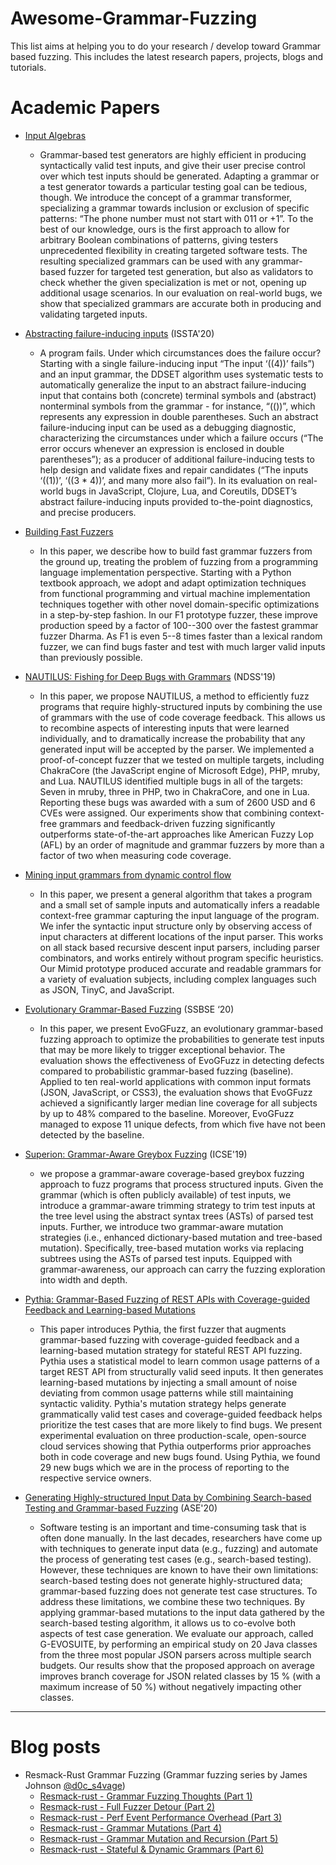 # Awesome-Grammar-Fuzzing
This list aims at helping you to do your research / develop toward Grammar based fuzzing. This includes the latest research papers, projects, blogs and tutorials. 


# Academic Papers
- [Input Algebras](https://publications.cispa.saarland/3208/7/gopinath2021input.pdf)
    - Grammar-based test generators are highly efficient in producing syntactically valid test inputs, and give their user precise control over which test inputs should be generated. Adapting a grammar or a test generator towards a particular testing goal can be tedious, though. We introduce the concept of a grammar transformer, specializing a grammar towards inclusion or exclusion of specific patterns: “The phone number must not start with 011 or +1”. To the best of our knowledge, ours is the first approach to allow for arbitrary Boolean combinations of patterns, giving testers unprecedented flexibility in creating targeted software tests. The resulting specialized grammars can be used with any grammar-based fuzzer for targeted test generation, but also as validators to check whether the given specialization is met or not, opening up additional usage scenarios. In our evaluation on real-world bugs, we show that specialized grammars are accurate both in producing and validating targeted inputs.
    
- [Abstracting failure-inducing inputs](https://rahul.gopinath.org/resources/issta2020/gopinath2020abstracting.pdf) (ISSTA'20)
    -  A program fails. Under which circumstances does the failure occur? Starting with a single failure-inducing input “The input ‘((4))’ fails”) and an input grammar, the DDSET algorithm uses systematic tests to automatically generalize the input to an abstract failure-inducing input that contains both (concrete) terminal symbols and (abstract) nonterminal symbols from the grammar - for instance, “((<expr>))”, which represents any expression in double parentheses. Such an abstract failure-inducing input can be used as a debugging diagnostic, characterizing the circumstances under which a failure occurs (“The error occurs whenever an expression is enclosed in double parentheses”); as a producer of additional failure-inducing tests to help design and validate fixes and repair candidates (“The inputs ‘((1))’, ‘((3 * 4))’, and many more also fail”). In its evaluation on real-world bugs in JavaScript, Clojure, Lua, and Coreutils, DDSET’s abstract failure-inducing inputs provided to-the-point diagnostics, and precise producers.
    
- [Building Fast Fuzzers](https://arxiv.org/pdf/1911.07707.pdf)
    - In this paper, we describe how to build fast grammar fuzzers from the ground up, treating the problem of fuzzing from a programming language implementation perspective. Starting with a Python textbook approach, we adopt and adapt optimization techniques from functional programming and virtual machine implementation techniques together with other novel domain-specific optimizations in a step-by-step fashion. In our F1 prototype fuzzer, these improve production speed by a factor of 100--300 over the fastest grammar fuzzer Dharma. As F1 is even 5--8 times faster than a lexical random fuzzer, we can find bugs faster and test with much larger valid inputs than previously possible.   

- [NAUTILUS: Fishing for Deep Bugs with Grammars](https://www.syssec.ruhr-uni-bochum.de/media/emma/veroeffentlichungen/2018/12/17/NDSS19-Nautilus.pdf) (NDSS'19)
    - In this paper, we propose NAUTILUS, a method to efficiently fuzz programs that require highly-structured inputs by combining the use of grammars with the use of code coverage feedback. This allows us to recombine aspects of interesting inputs that were learned individually, and to dramatically increase the probability that any generated input will be accepted by the parser. We implemented a proof-of-concept fuzzer that we tested on multiple targets, including ChakraCore (the JavaScript engine of Microsoft Edge), PHP, mruby, and Lua. NAUTILUS identified multiple bugs in all of the targets: Seven in mruby, three in PHP, two in ChakraCore, and one in Lua. Reporting these bugs was awarded with a sum of 2600 USD and 6 CVEs were assigned. Our experiments show that combining context-free grammars and feedback-driven fuzzing significantly outperforms state-of-the-art approaches like American Fuzzy Lop (AFL) by an order of magnitude and grammar fuzzers by more than a factor of two when measuring code coverage.

- [Mining input grammars from dynamic control flow](https://dl.acm.org/doi/pdf/10.1145/3368089.3409679)
    - In this paper, we present a general algorithm that takes a program and a small set of sample inputs and automatically infers a readable context-free grammar capturing the input language of the program. We infer the syntactic input structure only by observing access of input characters at different locations of the input parser. This works on all stack based recursive descent input parsers, including parser combinators, and works entirely without program specific heuristics. Our Mimid prototype produced accurate and readable grammars for a variety of evaluation subjects, including complex languages such as JSON, TinyC, and JavaScript.

- [Evolutionary Grammar-Based Fuzzing](https://link.springer.com/chapter/10.1007%2F978-3-030-59762-7_8) (SSBSE ‘20)
    - In this paper, we present EvoGFuzz, an evolutionary grammar-based fuzzing approach to optimize the probabilities to generate test inputs that may be more likely to trigger exceptional behavior. The evaluation shows the effectiveness of EvoGFuzz in detecting defects compared to probabilistic grammar-based fuzzing (baseline). Applied to ten real-world applications with common input formats (JSON, JavaScript, or CSS3), the evaluation shows that EvoGFuzz achieved a significantly larger median line coverage for all subjects by up to 48% compared to the baseline. Moreover, EvoGFuzz managed to expose 11 unique defects, from which five have not been detected by the baseline.

- [Superion: Grammar-Aware Greybox Fuzzing](https://arxiv.org/pdf/1812.01197.pdf) (ICSE'19)
    - we propose a grammar-aware coverage-based greybox fuzzing approach to fuzz programs that process structured inputs. Given the grammar (which is often publicly available) of test inputs, we introduce a grammar-aware trimming strategy to trim test inputs at the tree level using the abstract syntax trees (ASTs) of parsed test inputs. Further, we introduce two grammar-aware mutation strategies (i.e., enhanced dictionary-based mutation and tree-based mutation). Specifically, tree-based mutation works via replacing subtrees using the ASTs of parsed test inputs. Equipped with grammar-awareness, our approach can carry the fuzzing exploration into width and depth.

- [Pythia: Grammar-Based Fuzzing of REST APIs with Coverage-guided Feedback and Learning-based Mutations](https://arxiv.org/pdf/2005.11498.pdf)
    - This paper introduces Pythia, the first fuzzer that augments grammar-based fuzzing with coverage-guided feedback and a learning-based mutation strategy for stateful REST API fuzzing. Pythia uses a statistical model to learn common usage patterns of a target REST API from structurally valid seed inputs. It then generates learning-based mutations by injecting a small amount of noise deviating from common usage patterns while still maintaining syntactic validity. Pythia's mutation strategy helps generate grammatically valid test cases and coverage-guided feedback helps prioritize the test cases that are more likely to find bugs. We present experimental evaluation on three production-scale, open-source cloud services showing that Pythia outperforms prior approaches both in code coverage and new bugs found. Using Pythia, we found 29 new bugs which we are in the process of reporting to the respective service owners.

- [Generating Highly-structured Input Data by Combining Search-based Testing and Grammar-based Fuzzing](https://ieeexplore.ieee.org/stamp/stamp.jsp?tp=&arnumber=9286098) (ASE'20)
    - Software testing is an important and time-consuming task that is often done manually. In the last decades, researchers have come up with techniques to generate input data (e.g., fuzzing) and automate the process of generating test cases (e.g., search-based testing). However, these techniques are known to have their own limitations: search-based testing does not generate highly-structured data; grammar-based fuzzing does not generate test case structures. To address these limitations, we combine these two techniques. By applying grammar-based mutations to the input data gathered by the search-based testing algorithm, it allows us to co-evolve both aspects of test case generation. We evaluate our approach, called G-EVOSUITE, by performing an empirical study on 20 Java classes from the three most popular JSON parsers across multiple search budgets. Our results show that the proposed approach on average improves branch coverage for JSON related classes by 15 % (with a maximum increase of 50 %) without negatively impacting other classes.


______________________________________
# Blog posts
- Resmack-Rust Grammar Fuzzing (Grammar fuzzing series by James Johnson [@d0c_s4vage](https://twitter.com/d0c_s4vage))
    - [Resmack-rust - Grammar Fuzzing Thoughts (Part 1)](https://narly.me/posts/resmack-grammar-fuzz-thoughts-1/)
    - [Resmack-rust - Full Fuzzer Detour (Part 2)](https://narly.me/posts/resmack-detour-full-fuzzer-experiment/)
    - [Resmack-rust - Perf Event Performance Overhead (Part 3)](https://narly.me/posts/resmack-detour-perf-benchmark/)
    - [Resmack-rust - Grammar Mutations (Part 4)](https://narly.me/posts/resmack-grammar-fuzz-thoughts-4/)
    - [Resmack-rust - Grammar Mutation and Recursion (Part 5)](https://narly.me/posts/resmack-grammar-fuzz-thoughts-5/)
    - [Resmack-rust - Stateful & Dynamic Grammars (Part 6)](https://narly.me/posts/resmack-grammar-fuzz-thoughts-6/)
   
   
